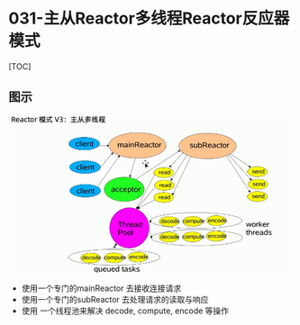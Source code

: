 # 031-主从Reactor多线程Reactor反应器模式

[TOC]

## 图示

![image-20210516112230426](../../../assets/image-20210516112230426.png)

- 使用一个专门的mainReactor 去接收连接请求
- 使用一个专门的subReactor 去处理请求的读取与响应
- 使用 一个线程池来解决 decode, compute, encode 等操作

